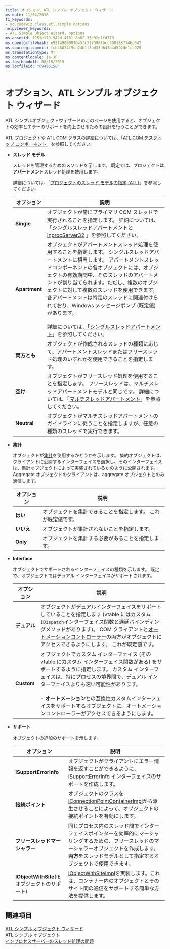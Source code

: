 ```yaml
---
title: オプション、ATL シンプル オブジェクト ウィザード
ms.date: 11/04/2016
f1_keywords:
- vc.codewiz.class.atl.simple.options
helpviewer_keywords:
- ATL Simple Object Wizard, options
ms.assetid: 125fe179-942d-4181-8b82-33e92e1fd779
ms.openlocfilehash: e92f4909907645fc317590fbcc3601887346c642
ms.sourcegitcommit: fcb48824f9ca24b1f8bd37d647a4d592de1cc925
ms.translationtype: MT
ms.contentlocale: ja-JP
ms.lasthandoff: 08/15/2019
ms.locfileid: "69495158"
---
```

# <a name="options-atl-simple-object-wizard"></a>オプション、ATL シンプル オブジェクト ウィザード

ATL シンプルオブジェクトウィザードのこのページを使用すると、オブジェクトの効率とエラーのサポートを向上させるための設計を行うことができます。

ATL プロジェクトや ATL COM クラスの詳細については、「[ATL COM デスクトップ コンポーネント](../../atl/atl-com-desktop-components.md)」を参照してください。

- **スレッド モデル**

   スレッドを管理するためのメソッドを示します。 既定では、プロジェクトは**アパートメント**スレッド処理を使用します。

   詳細については、「[プロジェクトのスレッド モデルの指定 (ATL)](../../atl/specifying-the-threading-model-for-a-project-atl.md)」を参照してください。

   |オプション|説明|
   |------------|-----------------|
   |**Single**|オブジェクトが常にプライマリ COM スレッドで実行されることを指定します。 詳細については、「[シングルスレッドアパートメント](/windows/win32/com/single-threaded-apartments)と[InprocServer32](/windows/win32/com/inprocserver32) 」を参照してください。|
   |**Apartment**|オブジェクトがアパートメントスレッド処理を使用することを指定します。 シングルスレッドアパートメントに相当します。 アパートメントスレッドコンポーネントの各オブジェクトには、オブジェクトの有効期間中、そのスレッドのアパートメントが割り当てられます。ただし、複数のオブジェクトに対して複数のスレッドを使用できます。 各アパートメントは特定のスレッドに関連付けられており、Windows メッセージポンプ (既定値) があります。<br /><br /> 詳細については[、「シングルスレッドアパートメント](/windows/win32/com/single-threaded-apartments)」を参照してください。|
   |**両方とも**|オブジェクトが作成されるスレッドの種類に応じて、アパートメントスレッドまたはフリースレッド処理のいずれかを使用できることを指定します。|
   |**空け**|オブジェクトがフリースレッド処理を使用することを指定します。 フリースレッドは、マルチスレッドアパートメントモデルと同じです。 詳細については、「[マルチスレッドアパートメント](/windows/win32/com/multithreaded-apartments)」を参照してください。|
   |**Neutral**|オブジェクトがマルチスレッドアパートメントのガイドラインに従うことを指定しますが、任意の種類のスレッドで実行できます。|

- **集計**

   オブジェクトが[集計](/windows/win32/com/aggregation)を使用するかどうかを示します。 集約オブジェクトは、クライアントに公開するインターフェイスを選択し、そのインターフェイスは、集計オブジェクトによって実装されているかのように公開されます。 Aggregate オブジェクトのクライアントは、aggregate オブジェクトとのみ通信します。

   |オプション|説明|
   |------------|-----------------|
   |**はい**|オブジェクトを集計できることを指定します。 これが既定値です。|
   |**いいえ**|オブジェクトが集計されないことを指定します。|
   |**Only**|オブジェクトを集計する必要があることを指定します。|

- **Interface**

   オブジェクトでサポートされるインターフェイスの種類を示します。 既定で、オブジェクトではデュアル インターフェイスがサポートされます。

   |オプション|説明|
   |------------|-----------------|
   |**デュアル**|オブジェクトがデュアルインターフェイスをサポートしていることを指定します (vtable にはカスタム`IDispatch`インターフェイス関数と遅延バインディングメソッドがあります)。 COM クライアントと[オートメーションコントローラー](../../mfc/automation-clients.md)の両方がオブジェクトにアクセスできるようにします。 これが既定値です。|
   |**Custom**|オブジェクトでカスタム インターフェイス (その vtable にカスタム インターフェイス関数がある) をサポートするように指定します。 カスタム インターフェイスは、特にプロセスの境界間で、デュアル インターフェイスよりも速い可能性があります。<br /><br /> - **オートメーション**との互換性カスタムインターフェイスをサポートするオブジェクトに、オートメーションコントローラーがアクセスできるようにします。|

- **サポート**

   オブジェクトの追加のサポートを示します。

   |オプション|説明|
   |------------|-----------------|
   |**ISupportErrorInfo**|オブジェクトがクライアントにエラー情報を返すことができるように、[ISupportErrorInfo](../../atl/reference/isupporterrorinfoimpl-class.md) インターフェイスのサポートを作成します。|
   |**接続ポイント**|オブジェクトのクラスを[IConnectionPointContainerImpl](../../atl/reference/iconnectionpointcontainerimpl-class.md)から派生させることによって、オブジェクトの接続ポイントを有効にします。|
   |**フリースレッドマーシャラー**|同じプロセス内のスレッド間でインターフェイスポインターを効率的にマーシャリングするための、フリースレッドのマーシャラーオブジェクトを作成します。 **両方**をスレッドモデルとして指定するオブジェクトで使用できます。|
   |**IObjectWithSite**(IE オブジェクトのサポート)|[IObjectWithSiteImpl](../../atl/reference/iobjectwithsiteimpl-class.md)を実装します。これは、コンテナー内のオブジェクトとそのサイト間の通信をサポートする簡単な方法を提供します。|

## <a name="see-also"></a>関連項目

[ATL シンプル オブジェクト ウィザード](../../atl/reference/atl-simple-object-wizard.md)<br/>
[ATL シンプル オブジェクト](../../atl/reference/adding-an-atl-simple-object.md)<br/>
[インプロセスサーバーのスレッド処理の問題](/windows/win32/com/in-process-server-threading-issues)
